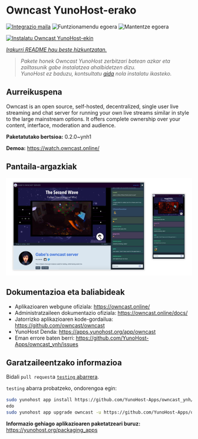 <!--
Ohart ongi: README hau automatikoki sortu da <https://github.com/YunoHost/apps/tree/master/tools/readme_generator>ri esker
EZ editatu eskuz.
-->

# Owncast YunoHost-erako

[![Integrazio maila](https://apps.yunohost.org/badge/integration/owncast)](https://ci-apps.yunohost.org/ci/apps/owncast/)
![Funtzionamendu egoera](https://apps.yunohost.org/badge/state/owncast)
![Mantentze egoera](https://apps.yunohost.org/badge/maintained/owncast)

[![Instalatu Owncast YunoHost-ekin](https://install-app.yunohost.org/install-with-yunohost.svg)](https://install-app.yunohost.org/?app=owncast)

*[Irakurri README hau beste hizkuntzatan.](./ALL_README.md)*

> *Pakete honek Owncast YunoHost zerbitzari batean azkar eta zailtasunik gabe instalatzea ahalbidetzen dizu.*  
> *YunoHost ez baduzu, kontsultatu [gida](https://yunohost.org/install) nola instalatu ikasteko.*

## Aurreikuspena

Owncast is an open source, self-hosted, decentralized, single user live streaming and chat server for running your own live streams similar in style to the large mainstream options. It offers complete ownership over your content, interface, moderation and audience.

**Paketatutako bertsioa:** 0.2.0~ynh1

**Demoa:** <https://watch.owncast.online/>

## Pantaila-argazkiak

![Owncast(r)en pantaila-argazkia](./doc/screenshots/owncast-screenshot.png)

## Dokumentazioa eta baliabideak

- Aplikazioaren webgune ofiziala: <https://owncast.online/>
- Administratzaileen dokumentazio ofiziala: <https://owncast.online/docs/>
- Jatorrizko aplikazioaren kode-gordailua: <https://github.com/owncast/owncast>
- YunoHost Denda: <https://apps.yunohost.org/app/owncast>
- Eman errore baten berri: <https://github.com/YunoHost-Apps/owncast_ynh/issues>

## Garatzaileentzako informazioa

Bidali `pull request`a [`testing` abarrera](https://github.com/YunoHost-Apps/owncast_ynh/tree/testing).

`testing` abarra probatzeko, ondorengoa egin:

```bash
sudo yunohost app install https://github.com/YunoHost-Apps/owncast_ynh/tree/testing --debug
edo
sudo yunohost app upgrade owncast -u https://github.com/YunoHost-Apps/owncast_ynh/tree/testing --debug
```

**Informazio gehiago aplikazioaren paketatzeari buruz:** <https://yunohost.org/packaging_apps>
